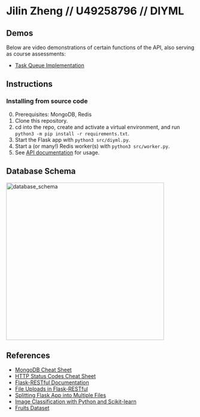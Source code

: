 # Jilin Zheng // U49258796 // DIYML

## Demos

Below are video demonstrations of certain functions of the API, also serving as course assessments:

- [Task Queue Implementation](https://youtu.be/RKGiA2wFB6o)

## Instructions

### Installing from source code

0. Prerequisites: MongoDB, Redis
1. Clone this repository.
2. cd into the repo, create and activate a virtual environment, and run `python3 -m pip install -r requirements.txt`.
3. Start the Flask app with `python3 src/diyml.py`.
4. Start a (or many!) Redis worker(s) with `python3 src/worker.py`.
5. See [API documentation]() for usage.

## Database Schema

<img width="421" alt="database_schema" src="https://github.com/jilinzheng/DIYML/assets/133818802/3bc6d7dc-8f62-45ac-a57b-5fec8ebbeb31">

## References

- [MongoDB Cheat Sheet](https://blog.webdevsimplified.com/2022-02/mongo-db/)
- [HTTP Status Codes Cheat Sheet](https://cheatography.com/kstep/cheat-sheets/http-status-codes/?source=post_page-----1353126d9cd9--------------------------------)
- [Flask-RESTful Documentation](https://readthedocs.org/projects/flask-restful/downloads/pdf/latest/)
- [File Uploads in Flask-RESTful](https://stackoverflow.com/questions/28982974/flask-restful-upload-image)
- [Splitting Flask App into Multiple Files](https://stackoverflow.com/questions/11994325/how-to-divide-flask-app-into-multiple-py-files)
- [Image Classification with Python and Scikit-learn](https://www.youtube.com/watch?v=il8dMDlXrIE)
- [Fruits Dataset](https://www.kaggle.com/datasets/utkarshsaxenadn/fruits-classification)
